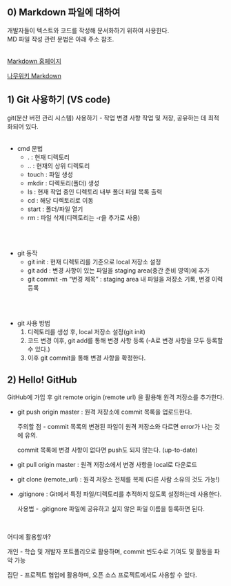 ## 0) Markdown 파일에 대하여

개발자들이 텍스트와 코드를 작성해 문서화하기 위하여 사용한다.   
MD 파일 작성 관련 문법은 아래 주소 참조. <br><br>


[Markdown 홈페이지](https://www.markdownguide.org/basic-syntax/)

[나무위키 Markdown](https://namu.wiki/w/마크다운)

## 1) Git 사용하기 (VS code)

git(분산 버전 관리 시스템) 사용하기 - 작업 변경 사항 작업 및 저장, 공유하는 데 최적화되어 있다. <br><br>

- cmd 문법
    - .  : 현재 디렉토리
    - .. : 현재의 상위 디렉토리
    - touch : 파일 생성
    - mkdir : 디렉토리(폴더) 생성
    - ls : 현재 작업 중인 디렉토리 내부 폴더 파일 목록 출력
    - cd : 해당 디렉토리로 이동
    - start : 폴더/파일 열기
    - rm : 파일 삭제(디렉토리는 -r을 추가로 사용)
<br>
<br>

- git 동작
    - git init : 현재 디렉토리를 기준으로 local 저장소 설정
    - git add : 변경 사항이 있는 파일을 staging area(중간 준비 영역)에 추가
    - git commit -m “변경 제목” : staging area 내 파일을 저장소 기록, 변경 이력 등록
<br>
<br>
    
- git 사용 방법
    1. 디렉토리를 생성 후, local 저장소 설정(git init)
    2. 코드 변경 이후, git add를 통해 변경 사항 등록 (-A로 변경 사항을 모두 등록할 수 있다.)
    3. 이후 git commit을 통해 변경 사항을 확정한다.

## 2) Hello! GitHub

GitHub에 가입 후 git remote origin (remote url) 을 활용해 원격 저장소를 추가한다.

- git push origin master : 원격 저장소에 commit 목록을 업로드한다.
    
    주의할 점 - commit 목록의 변경된 파일이 원격 저장소와 다르면 error가 나는 것에 유의.
    
    commit 목록에 변경 사항이 없다면 push도 되지 않는다. (up-to-date)
    
- git pull origin master : 원격 저장소에서 변경 사항을 local로 다운로드

- git clone (remote_url) : 원격 저장소 전체를 복제 (다른 사람 소유의 것도 가능!)

- .gitignore : Git에서 특정 파일/디렉토리를 추적하지 않도록 설정하는데 사용한다.
    
    사용법 - .gitignore 파일에 공유하고 싶지 않은 파일 이름을 등록하면 된다.
    
<br>

어디에 활용할까?

개인 - 학습 및 개발자 포트폴리오로 활용하며, commit 빈도수로 기여도 및 활동을 파악 가능 

집단 - 프로젝트 협업에 활용하며, 오픈 소스 프로젝트에서도 사용할 수 있다.